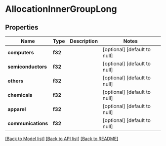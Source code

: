 # AllocationInnerGroupLong

## Properties
Name | Type | Description | Notes
------------ | ------------- | ------------- | -------------
**computers** | **f32** |  | [optional] [default to null]
**semiconductors** | **f32** |  | [optional] [default to null]
**others** | **f32** |  | [optional] [default to null]
**chemicals** | **f32** |  | [optional] [default to null]
**apparel** | **f32** |  | [optional] [default to null]
**communications** | **f32** |  | [optional] [default to null]

[[Back to Model list]](../README.md#documentation-for-models) [[Back to API list]](../README.md#documentation-for-api-endpoints) [[Back to README]](../README.md)


